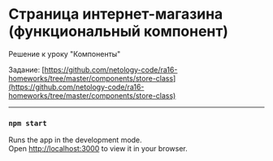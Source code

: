 # Страница интернет-магазина (функциональный компонент)

Решение к уроку "Компоненты"

Задание: [https://github.com/netology-code/ra16-homeworks/tree/master/components/store-class](https://github.com/netology-code/ra16-homeworks/tree/master/components/store-class)

----

### `npm start`

Runs the app in the development mode.\
Open [http://localhost:3000](http://localhost:3000) to view it in your browser.

